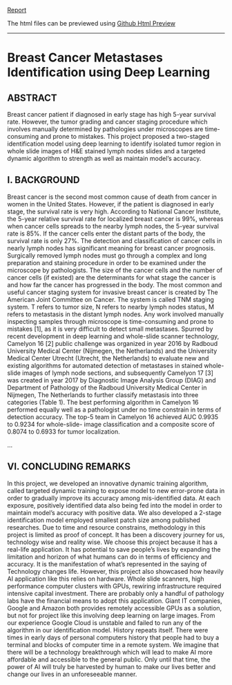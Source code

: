 [Report](https://github.com/DongL/Breast-Cancer-Metastasis-Identification-Using-Deep-Learning--Proposal-of-targeted-dynamic-learning/blob/master/Breast%20Cancer%20Metastases%20Indentification%20using%20Deep%20Learning.pdf) 

The html files can be previewed using [Github Html Preview](https://htmlpreview.github.io)

---

# Breast Cancer Metastases Identification using Deep Learning

## ABSTRACT

Breast cancer patient if diagnosed in early stage has high 5-year survival rate. However, the tumor grading and cancer staging procedure which involves manually determined by pathologies under microscopes are time-consuming and prone to mistakes. This project proposed a two-staged identification model using deep learning to identify isolated tumor region in whole slide images of H&E stained lymph nodes slides and a targeted dynamic algorithm to strength as well as maintain model’s accuracy.


## I. BACKGROUND
Breast cancer is the second most common cause of death from cancer in women in the United States. However, if the patient is diagnosed in early stage, the survival rate is very high. According to National Cancer Institute, the 5-year relative survival rate for localized breast cancer is 99%, whereas when cancer cells spreads to the nearby lymph nodes, the 5-year survival rate is 85%. If the cancer cells enter the distant parts of the body, the survival rate is only 27%. The detection and classification of cancer cells in nearly lymph nodes has significant meaning for breast cancer prognosis.
Surgically removed lymph nodes must go through a complex and long preparation and staining procedure in order to be examined under the microscope by pathologists. The size of the cancer cells and the number of cancer cells (if existed) are the determinants for what stage the cancer is and how far the cancer has progressed in the body. The most common and useful cancer staging system for invasive breast cancer is created by The American Joint Committee on Cancer. The system is called TNM staging system. T refers to tumor size, N refers to nearby lymph nodes status, M refers to metastasis in the distant lymph nodes.
Any work involved manually inspecting samples through microscope is time-consuming and prone to mistakes [1], as it is very difficult to detect small metastases. Spurred by recent development in deep learning and whole-slide scanner technology, Camelyon 16 [2] public challenge was organized in year 2016 by Radboud University Medical Center (Nijmegen, the Netherlands) and the University Medical Center Utrecht (Utrecht, the Netherlands) to evaluate new and existing algorithms for automated detection of metastases in stained whole-slide images of lymph node sections, and subsequently Camelyon 17 [3] was created in year 2017 by Diagnostic Image Analysis Group (DIAG) and Department of Pathology of the Radboud University Medical Center in Nijmegen, The Netherlands to further classify metastasis into three categories (Table 1). The best performing algorithm in Camelyon 16 performed equally well as a pathologist under no time constrain in terms of detection accuracy. The top-5 team in Camelyon 16 achieved AUC 0.9935 to 0.9234 for whole-slide- image classification and a composite score of 0.8074 to 0.6933 for tumor localization.

...

## VI. CONCLUDING REMARKS
In this project, we developed an innovative dynamic training algorithm, called targeted dynamic training to expose model to new error-prone data in order to gradually improve its accuracy among mis-identified data. At each exposure, positively identified data also being fed into the model in order to maintain model’s accuracy with positive data. We also developed a 2-stage identification model employed smallest patch size among published researches. Due to time and resource constrains, methodology in this project is limited as proof of concept.
It has been a discovery journey for us, technology wise and reality wise. We choose this project because it has a real-life application. It has potential to save people’s lives by expanding the limitation and horizon of what humans can do in terms of efficiency and accuracy. It is the manifestation of what’s represented in the saying of Technology changes life. However, this project also showcased how heavily AI application like this relies on hardware. Whole slide scanners, high performance computer clusters with GPUs, rewiring infrastructure required intensive capital investment. There are probably only a handful of pathology labs have the financial means to adopt this application. Giant IT companies, Google and Amazon both provides remotely accessible GPUs as a solution, but not for project like this involving deep learning on large images. From our experience Google Cloud is unstable and failed to run any of the algorithm in our identification model.
History repeats itself. There were times in early days of personal computers history that people had to buy a terminal and blocks of computer time in a remote system. We imagine that there will be a technology breakthrough which will lead to make AI more affordable and accessible to the general public. Only until that time, the power of AI will truly be harvested by human to make our lives better and change our lives in an unforeseeable manner.
